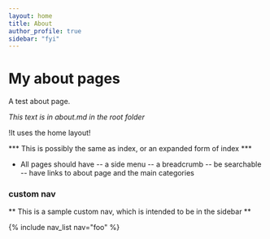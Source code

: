 ```yaml
---
layout: home
title: About
author_profile: true
sidebar: "fyi"
---
```

# My about pages

A test about page.

_This text is in about.md in the root folder_

!It uses the home layout!

*** This is possibly the same as index, or an expanded form of index ***

- All pages should have
-- a side menu
-- a breadcrumb
-- be searchable
-- have links to about page and the main categories

### custom nav
** This is a sample custom nav, which is intended to be in the sidebar **
<html>
{% include nav_list nav="foo" %}</html>
